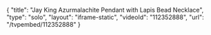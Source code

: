 {
    "title": "Jay King Azurmalachite Pendant with Lapis Bead Necklace",
    "type": "solo",
    "layout": "iframe-static",
    "videoId": "112352888",
    "url": "\/tvpembed\/112352888"
}